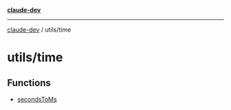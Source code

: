 [**claude-dev**](../../README.md)

***

[claude-dev](../../README.md) / utils/time

# utils/time

## Functions

- [secondsToMs](functions/secondsToMs.md)
